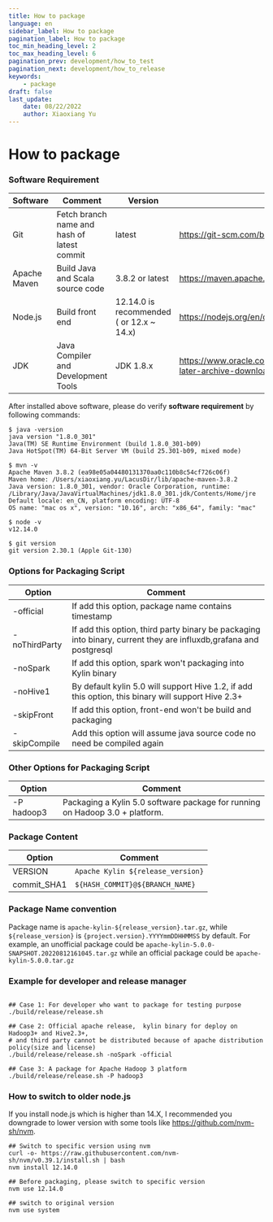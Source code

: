 ```yaml
---
title: How to package
language: en
sidebar_label: How to package
pagination_label: How to package
toc_min_heading_level: 2
toc_max_heading_level: 6
pagination_prev: development/how_to_test
pagination_next: development/how_to_release
keywords:
    - package
draft: false
last_update:
    date: 08/22/2022
    author: Xiaoxiang Yu
---
```


# How to package

### <span id="software_reqiurement">Software Requirement</span>

| Software      | Comment                                      |    Version     |   Download Link    |
|---------------| ---------------------------------------------|----------------|--------------------|
| Git           |  Fetch branch name and hash of latest commit | latest         | https://git-scm.com/book/en/v2/Getting-Started-Installing-Git |
| Apache Maven  |  Build Java and Scala source code            | 3.8.2 or latest| https://maven.apache.org/download.cgi |  
| Node.js       |  Build front end                             | 12.14.0 is recommended ( or 12.x ~ 14.x) | https://nodejs.org/en/download/ ([How to switch to older node.js](development/how_to_package.md#install_older_node))|
| JDK           |  Java Compiler and Development Tools         | JDK 1.8.x      | https://www.oracle.com/java/technologies/javase/javase8u211-later-archive-downloads.html |

After installed above software, please do verify **software requirement** by following commands:

```shell
$ java -version
java version "1.8.0_301"
Java(TM) SE Runtime Environment (build 1.8.0_301-b09)
Java HotSpot(TM) 64-Bit Server VM (build 25.301-b09, mixed mode)

$ mvn -v
Apache Maven 3.8.2 (ea98e05a04480131370aa0c110b8c54cf726c06f)
Maven home: /Users/xiaoxiang.yu/LacusDir/lib/apache-maven-3.8.2
Java version: 1.8.0_301, vendor: Oracle Corporation, runtime: /Library/Java/JavaVirtualMachines/jdk1.8.0_301.jdk/Contents/Home/jre
Default locale: en_CN, platform encoding: UTF-8
OS name: "mac os x", version: "10.16", arch: "x86_64", family: "mac"

$ node -v
v12.14.0

$ git version
git version 2.30.1 (Apple Git-130)
```
### Options for Packaging Script

|         Option       |     Comment                                        | 
|--------------------  | ---------------------------------------------------|
| -official            | If add this option, package name contains timestamp| 
| -noThirdParty        | If add this option, third party binary be packaging into binary, current they are influxdb,grafana and postgresql |
| -noSpark             | If add this option, spark won't packaging into Kylin binary |
| -noHive1             | By default kylin 5.0 will support Hive 1.2, if add this option, this binary will support Hive 2.3+ |
| -skipFront           | If add this option, front-end won't be build and packaging |
| -skipCompile         | Add this option will assume java source code no need be compiled again |

### Other Options for Packaging Script
|         Option       |     Comment                                        | 
|--------------------  | ---------------------------------------------------|
| -P hadoop3           | Packaging a Kylin 5.0 software package for running on Hadoop 3.0 + platform.|

### Package Content

|         Option       |     Comment    | 
|--------------------  | ---------------|
| VERSION              | `Apache Kylin ${release_version}`  |
| commit_SHA1          | `${HASH_COMMIT}@${BRANCH_NAME}`    |

### Package Name convention

Package name is `apache-kylin-${release_version}.tar.gz`, while `${release_version}` is `{project.version}.YYYYmmDDHHMMSS` by default.
For example, an unofficial package could be `apache-kylin-5.0.0-SNAPSHOT.20220812161045.tar.gz` while an official package could be `apache-kylin-5.0.0.tar.gz`

### Example for developer and release manager

```shell

## Case 1: For developer who want to package for testing purpose
./build/release/release.sh 

## Case 2: Official apache release,  kylin binary for deploy on Hadoop3+ and Hive2.3+, 
# and third party cannot be distributed because of apache distribution policy(size and license)
./build/release/release.sh -noSpark -official 

## Case 3: A package for Apache Hadoop 3 platform
./build/release/release.sh -P hadoop3
```

### <span id="install_older_node">How to switch to older node.js</span>

If you install node.js which is higher than 14.X, I recommended you downgrade to lower version with some tools like https://github.com/nvm-sh/nvm.

```shell
## Switch to specific version using nvm
curl -o- https://raw.githubusercontent.com/nvm-sh/nvm/v0.39.1/install.sh | bash
nvm install 12.14.0

## Before packaging, please switch to specific version 
nvm use 12.14.0

## switch to original version
nvm use system
```
